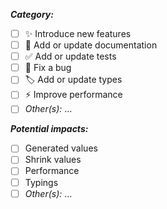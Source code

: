 <!-- Context of the PR: short description and potentially linked issues -->

<!-- ...a few words to describe the content of this PR...               -->
<!-- ... -->

<!-- Type of PR: [ ] unchecked / [ ] checked -->

**_Category:_**

- [ ] ✨ Introduce new features
- [ ] 📝 Add or update documentation
- [ ] ✅ Add or update tests
- [ ] 🐛 Fix a bug
- [ ] 🏷️ Add or update types
- [ ] ⚡️ Improve performance
- [ ] _Other(s):_ ...
  <!-- Don't forget to add the gitmoji icon in the name of the PR -->
  <!-- See: https://gitmoji.dev/                                  -->

<!-- Fixing bugs, adding features... may impact existing ones           -->
<!-- in order to track potential issues that could be related to your PR -->
<!-- please check the impacts and describe more precisely what to expect -->

**_Potential impacts:_**

<!-- Generated values: Can your change impact any of the existing generators in terms of generated values, if so which ones? when? -->
<!-- Shrink values:    Can your change impact any of the existing generators in terms of shrink values, if so which ones? when? -->
<!-- Performance:      Can it require some typings changes on user side? Please give more details -->
<!-- Typings:          Is there a potential performance impact? In which cases? -->

- [ ] Generated values
- [ ] Shrink values
- [ ] Performance
- [ ] Typings
- [ ] _Other(s):_ ...
